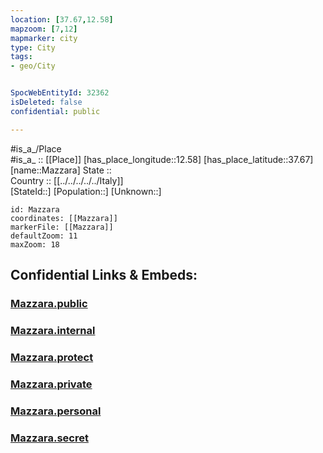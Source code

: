 ```yaml
---
location: [37.67,12.58] 
mapzoom: [7,12] 
mapmarker: city 
type: City
tags:
- geo/City


SpocWebEntityId: 32362
isDeleted: false
confidential: public

---
```

#is_a_/Place  
#is_a_ :: [[Place]] 
[has_place_longitude::12.58] 
[has_place_latitude::37.67] 
[name::Mazzara] 
State ::  
Country :: [[../../../../../Italy]]  
[StateId::] 
[Population::] 
[Unknown::] 


```leaflet
id: Mazzara
coordinates: [[Mazzara]] 
markerFile: [[Mazzara]] 
defaultZoom: 11 
maxZoom: 18
```


## Confidential Links & Embeds: 

### [Mazzara.public](/_public/\Earth\Continent\Europe\Europe~South\Italy\regions~Italy\Sicily\Trapani\CityMazzara.public.md) 

### [Mazzara.internal](/_internal/\Earth\Continent\Europe\Europe~South\Italy\regions~Italy\Sicily\Trapani\CityMazzara.internal.md) 

### [Mazzara.protect](/_protect/\Earth\Continent\Europe\Europe~South\Italy\regions~Italy\Sicily\Trapani\CityMazzara.protect.md) 

### [Mazzara.private](/_private/\Earth\Continent\Europe\Europe~South\Italy\regions~Italy\Sicily\Trapani\CityMazzara.private.md) 

### [Mazzara.personal](/_personal/\Earth\Continent\Europe\Europe~South\Italy\regions~Italy\Sicily\Trapani\CityMazzara.personal.md) 

### [Mazzara.secret](/_secret/\Earth\Continent\Europe\Europe~South\Italy\regions~Italy\Sicily\Trapani\CityMazzara.secret.md)

